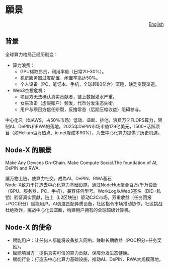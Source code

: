 # 願景

<p align="right"><a href="https://docs.node-x.xyz/en/about-node-x/imagine">English</a></p>

## 背景

全球算力格局正经历剧变：

* 算力浪费：
  * GPU稀缺昂贵，利用率低（日常20-30%）。
  * 机房服务器过度配置，闲置率高达50%。
  * 个人设备（PC、笔记本、手机，全球超80亿台）沉睡，缺乏变现渠道。
* Web3空投危机：
  * 项目方无法确认真实贡献者，链上数据灌水严重。
  * 女巫攻击（虚假账户）频发，代币分发生态失衡。
  * 用户与项目方信任断裂，反撸常态（后期压缩收益）阻碍参与。

中心化云（如AWS，占50%市场）低效、垄断、排他，浪费万亿FLOPS算力，限制AI、DePIN和RWA的落地。2025年DePIN市场市值179亿美元，1500+活跃项目（如Helium百万热点、io.net降成本90%），为去中心化算力提供了历史机遇。

## **Node-X 的願景**

Make Any Devices On-Chain. Make Compute Social.The foundation of AI, DePIN and RWA.

讓万物上链，使算力社交，成為AI、DePIN、RWA基石\
Node-X致力于打造去中心化算力基础设施，通过NodeHub聚合百万/千万设备（GPU、服务器、PC、手机），兼容任何型号。WorkLog以Web3签名（DID+私钥）验证真实贡献，链上（L2区块链）驱动C2C市场，双重收益（任务回报+POC积分）赋能用户。AI调度匹配异质设备，社区指令市场推动协作，社区挑战杜绝欺诈，挑战中心化云垄断，构建用户拥有的全球超级计算机。

## **Node-X 的使命**

* 赋能用户：让任何人都能将设备接入网络，赚取长期收益（POC积分+任务奖励）。
* 赋能项目方：提供真实可信的算力贡献，保障分发生态健康。
* 赋能行业：打造去中心化算力基础设施，推动AI、DePIN、RWA大规模落地。

